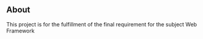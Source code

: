 ## About
This project is for the fulfillment of the final requirement for the subject Web Framework

